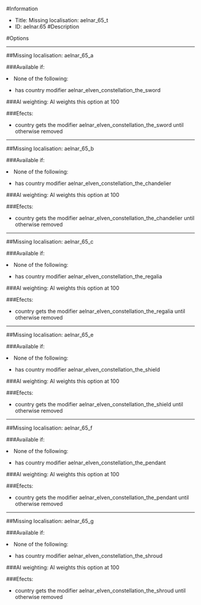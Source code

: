 #Information
 - Title: Missing localisation: aelnar_65_t
 - ID: aelnar.65
#Description

#Options

___
##Missing localisation: aelnar_65_a

###Available if:
<li>None of the following:</li><ul><li>has country modifier aelnar_elven_constellation_the_sword</li></ul>

###AI weighting:
AI weights this option at 100


###Efects:<ul><li>country gets the modifier aelnar_elven_constellation_the_sword until otherwise removed</li></ul>

___
##Missing localisation: aelnar_65_b

###Available if:
<li>None of the following:</li><ul><li>has country modifier aelnar_elven_constellation_the_chandelier</li></ul>

###AI weighting:
AI weights this option at 100


###Efects:<ul><li>country gets the modifier aelnar_elven_constellation_the_chandelier until otherwise removed</li></ul>

___
##Missing localisation: aelnar_65_c

###Available if:
<li>None of the following:</li><ul><li>has country modifier aelnar_elven_constellation_the_regalia</li></ul>

###AI weighting:
AI weights this option at 100


###Efects:<ul><li>country gets the modifier aelnar_elven_constellation_the_regalia until otherwise removed</li></ul>

___
##Missing localisation: aelnar_65_e

###Available if:
<li>None of the following:</li><ul><li>has country modifier aelnar_elven_constellation_the_shield</li></ul>

###AI weighting:
AI weights this option at 100


###Efects:<ul><li>country gets the modifier aelnar_elven_constellation_the_shield until otherwise removed</li></ul>

___
##Missing localisation: aelnar_65_f

###Available if:
<li>None of the following:</li><ul><li>has country modifier aelnar_elven_constellation_the_pendant</li></ul>

###AI weighting:
AI weights this option at 100


###Efects:<ul><li>country gets the modifier aelnar_elven_constellation_the_pendant until otherwise removed</li></ul>

___
##Missing localisation: aelnar_65_g

###Available if:
<li>None of the following:</li><ul><li>has country modifier aelnar_elven_constellation_the_shroud</li></ul>

###AI weighting:
AI weights this option at 100


###Efects:<ul><li>country gets the modifier aelnar_elven_constellation_the_shroud until otherwise removed</li></ul>
